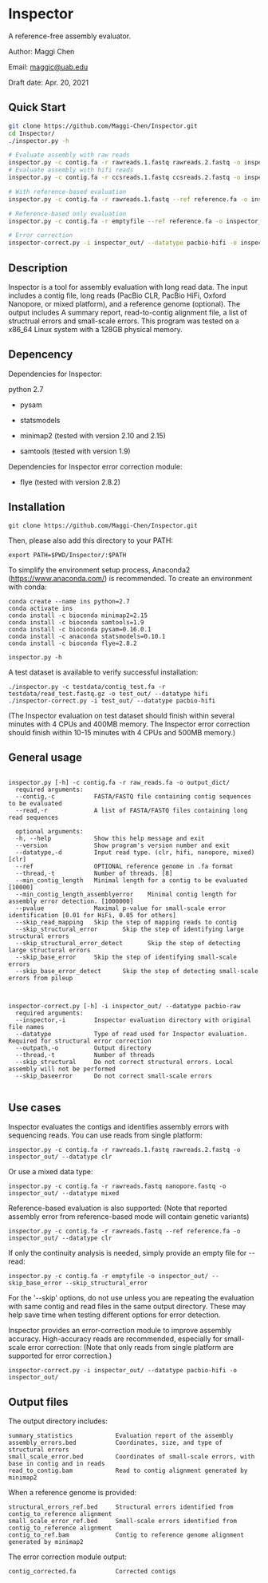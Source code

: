 # Inspector

A reference-free assembly evaluator.

Author: Maggi Chen

Email: maggic@uab.edu

Draft date: Apr. 20, 2021

## Quick Start
```sh
git clone https://github.com/Maggi-Chen/Inspector.git
cd Inspector/
./inspector.py -h

# Evaluate assembly with raw reads
inspector.py -c contig.fa -r rawreads.1.fastq rawreads.2.fastq -o inspector_out/ --datatype clr 
# Evaluate assembly with hifi reads
inspector.py -c contig.fa -r ccsreads.1.fastq ccsreads.2.fastq -o inspector_out/ --datatype hifi

# With reference-based evaluation
inspector.py -c contig.fa -r rawreads.1.fastq --ref reference.fa -o inspector_out/ --datatype clr

# Reference-based only evaluation
inspector.py -c contig.fa -r emptyfile --ref reference.fa -o inspector_out/ 

# Error correction
inspector-correct.py -i inspector_out/ --datatype pacbio-hifi -o inspector_out/

```



## Description

Inspector is a tool for assembly evaluation with long read data. The input includes a contig file, long reads (PacBio CLR, PacBio HiFi, Oxford Nanopore, or mixed platform), and a reference genome (optional). The output includes A summary report, read-to-contig alignment file, a list of structrual errors and small-scale errors. This program was tested on a x86_64 Linux system with a 128GB physical memory.

## Depencency

Dependencies for Inspector:

python 2.7  
* pysam
* statsmodels

* minimap2  (tested with version 2.10 and 2.15)
* samtools  (tested with version 1.9)


Dependencies for Inspector error correction module:
* flye  (tested with version 2.8.2)


## Installation

```
git clone https://github.com/Maggi-Chen/Inspector.git
```
Then, please also add this directory to your PATH:
```
export PATH=$PWD/Inspector/:$PATH
```


To simplify the environment setup process, Anaconda2 (https://www.anaconda.com/) is recommended.
To create an environment with conda:
```
conda create --name ins python=2.7
conda activate ins
conda install -c bioconda minimap2=2.15
conda install -c bioconda samtools=1.9
conda install -c bioconda pysam=0.16.0.1
conda install -c anaconda statsmodels=0.10.1
conda install -c bioconda flye=2.8.2

inspector.py -h
```

A test dataset is available to verify successful installation:
```
./inspector.py -c testdata/contig_test.fa -r testdata/read_test.fastq.gz -o test_out/ --datatype hifi 
./inspector-correct.py -i test_out/ --datatype pacbio-hifi 
```
(The Inspector evaluation on test dataset should finish within several minutes with 4 CPUs and 400MB memory.
The Inspector error correction should finish within 10-15 minutes with 4 CPUs and 500MB memory.)


## General usage


```

inspector.py [-h] -c contig.fa -r raw_reads.fa -o output_dict/
  required arguments:
  --contig,-c           FASTA/FASTQ file containing contig sequences to be evaluated
  --read,-r             A list of FASTA/FASTQ files containing long read sequences

  optional arguments:
  -h, --help            Show this help message and exit
  --version             Show program's version number and exit
  --datatype,-d         Input read type. (clr, hifi, nanopore, mixed) [clr]
  --ref                 OPTIONAL reference genome in .fa format
  --thread,-t           Number of threads. [8]
  --min_contig_length   Minimal length for a contig to be evaluated [10000]
  --min_contig_length_assemblyerror    Minimal contig length for assembly error detection. [1000000]
  --pvalue              Maximal p-value for small-scale error identification [0.01 for HiFi, 0.05 for others]
  --skip_read_mapping   Skip the step of mapping reads to contig
  --skip_structural_error       Skip the step of identifying large structural errors
  --skip_structural_error_detect       Skip the step of detecting large structural errors
  --skip_base_error     Skip the step of identifying small-scale errors
  --skip_base_error_detect      Skip the step of detecting small-scale errors from pileup



inspector-correct.py [-h] -i inspector_out/ --datatype pacbio-raw 
  required arguments:
  --inspector,-i        Inspector evaluation directory with original file names
  --datatype            Type of read used for Inspector evaluation. Required for structural error correction
  --outpath,-o          Output directory
  --thread,-t           Number of threads
  --skip_structural     Do not correct structural errors. Local assembly will not be performed
  --skip_baseerror      Do not correct small-scale errors
  

```

## Use cases
Inspector evaluates the contigs and identifies assembly errors with sequencing reads. You can use reads from single platform:
```
inspector.py -c contig.fa -r rawreads.1.fastq rawreads.2.fastq -o inspector_out/ --datatype clr
```
Or use a mixed data type:
```
inspector.py -c contig.fa -r rawreads.fastq nanopore.fastq -o inspector_out/ --datatype mixed
```
Reference-based evaluation is also supported:
(Note that reported assembly error from reference-based mode will contain genetic variants)
```
inspector.py -c contig.fa -r rawreads.fastq --ref reference.fa -o inspector_out/ --datatype clr
```
If only the continuity analysis is needed, simply provide an empty file for --read:
```
inspector.py -c contig.fa -r emptyfile -o inspector_out/ --skip_base_error --skip_structural_error
```
For the '--skip' options, do not use unless you are repeating the evaluation with same contig and read files in the same output directory. These may help save time when testing different options for error detection.



Inspector provides an error-correction module to improve assembly accuracy. High-accuracy reads are recommended, especially for small-scale error correction:
(Note that only reads from single platform are supported for error correction.)
```
inspector-correct.py -i inspector_out/ --datatype pacbio-hifi -o inspector_out/ 
```


## Output files
The output directory includes:
```
summary_statistics            Evaluation report of the assembly
assembly_errors.bed           Coordinates, size, and type of structural errors
small_scale_error.bed         Coordinates of small-scale errors, with base in contig and in reads
read_to_contig.bam            Read to contig alignment generated by minimap2
```
When a reference genome is provided:
```
structural_errors_ref.bed     Structural errors identified from contig_to_reference alignment
small_scale_error_ref.bed     Small-scale errors identified from contig_to_reference alignment
contig_to_ref.bam             Contig to reference genome alignment generated by minimap2
```
The error correction module output:
```
contig_corrected.fa           Corrected contigs
```



